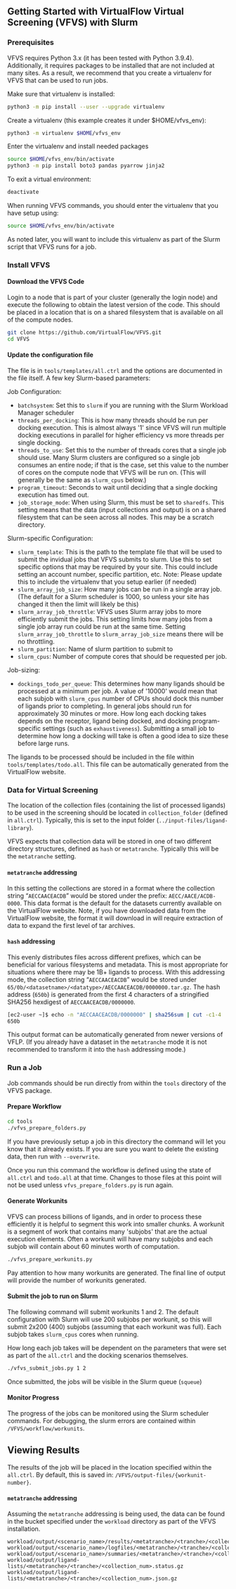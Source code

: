 

## Getting Started with VirtualFlow Virtual Screening (VFVS) with Slurm


### Prerequisites

VFVS requires Python 3.x (it has been tested with Python 3.9.4). Additionally, it requires packages to be installed that are not included at many sites. As a result, we recommend that you create a virtualenv for VFVS that can be used to run jobs.

Make sure that virtualenv is installed:
```bash
python3 -m pip install --user --upgrade virtualenv
```

Create a virtualenv (this example creates it under $HOME/vfvs_env):
```bash
python3 -m virtualenv $HOME/vfvs_env
```

Enter the virtualenv and install needed packages
```bash
source $HOME/vfvs_env/bin/activate
python3 -m pip install boto3 pandas pyarrow jinja2
```

To exit a virtual environment:
```bash
deactivate
```

When running VFVS commands, you should enter the virtualenv that you have setup using:
```bash
source $HOME/vfvs_env/bin/activate
```

As noted later, you will want to include this virtualenv as part of the Slurm script that VFVS runs for a job.


### Install VFVS

#### Download the VFVS Code

Login to a node that is part of your cluster (generally the login node) and execute the following to obtain the latest version of the code. This should be placed in a location that is on a shared filesystem that is available on all of the compute nodes.

```bash
git clone https://github.com/VirtualFlow/VFVS.git
cd VFVS
```

#### Update the configuration file

The file is in `tools/templates/all.ctrl` and the options are documented in the file itself. A few key Slurm-based parameters:

Job Configuration:

- `batchsystem`: Set this to `slurm` if you are running with the Slurm Workload Manager scheduler
- `threads_per_docking`: This is how many threads should be run per docking execution. This is almost always '1' since VFVS will run multiple docking executions in parallel for higher efficiency vs more threads per single docking.
- `threads_to_use`: Set this to the number of threads cores that a single job should use. Many Slurm clusters are configured so a single job consumes an entire node; if that is the case, set this value to the number of cores on the compute node that VFVS will be run on. (This will generally be the same as `slurm_cpus` below.)
- `program_timeout`: Seconds to wait until deciding that a single docking execution has timed out.
- `job_storage_mode`: When using Slurm, this must be set to `sharedfs`. This setting means that the data (input collections and output) is on a shared filesystem that can be seen across all nodes. This may be a scratch directory.

Slurm-specific Configuration:

- `slurm_template`: This is the path to the template file that will be used to submit the invidual jobs that VFVS submits to slurm. Use this to set specific options that may be required by your site. This could include setting an account number, specific partition, etc. Note: Please update this to include the virtualenv that you setup earlier (if needed)
- `slurm_array_job_size`: How many jobs can be run in a single array job. (The default for a Slurm scheduler is 1000, so unless your site has changed it then the limit will likely be this)
- `slurm_array_job_throttle`: VFVS uses Slurm array jobs to more efficiently submit the jobs.  This setting limits how many jobs from a single job array run could be run at the same time. Setting `slurm_array_job_throttle` to `slurm_array_job_size` means there will be no throttling.
- `slurm_partition`: Name of slurm partition to submit to
- `slurm_cpus`: Number of compute cores that should be requested per job.

Job-sizing:

- `dockings_todo_per_queue`: This determines how many ligands should be processed at a minimum per job. A value of '10000' would mean that each subjob with `slurm_cpus` number of CPUs should dock this number of ligands prior to completing. In general jobs should run for approximately 30 minutes or more. How long each docking takes depends on the receptor, ligand being docked, and docking program-specific settings (such as `exhaustiveness`). Submitting a small job to determine how long a docking will take is often a good idea to size these before large runs.


The ligands to be processed should be included in the file within `tools/templates/todo.all`. This file can be automatically generated from the VirtualFlow website.


### Data for Virtual Screening

The location of the collection files (containing the list of processed ligands) to be used in the screening should be located in `collection_folder` (defined in `all.ctrl`). Typically, this is set to the input folder (`../input-files/ligand-library`).


VFVS expects that collection data will be stored in one of two different directory structures, defined as ``hash`` or ``metatranche``. Typically this will be the `metatranche` setting.


#### `metatranche` addressing

In this setting the collections are stored in a format where the collection string “`AECCAACEACDB`” would be stored under the prefix: `AECC/AACE/ACDB-0000`. This data format is the default for the datasets currently available on the VirtualFlow website. Note, if you have downloaded data from the VirtualFlow website, the format it will download in will require extraction of data to expand the first level of tar archives.


#### `hash` addressing

This evenly distributes files across different prefixes, which can be beneficial for various filesystems and metadata. This is most appropriate for situations where there may be 1B+ ligands to process. With this addressing mode, the collection string “`AECCAACEACDB`” would be stored under `65/0b/<datasetname>/<datatype>/AECCAACEACDB/0000000.tar.gz`. The hash address (`650b`) is generated from the first 4 characters of a stringified SHA256 hexdigest of `AECCAACEACDB/0000000`.

```bash
[ec2-user ~]$ echo -n "AECCAACEACDB/0000000" | sha256sum | cut -c1-4
650b
```

This output format can be automatically generated from newer versions of VFLP. (If you already have a dataset in the `metatranche` mode it is not recommended to transform it into the `hash` addressing mode.)

### Run a Job

Job commands should be run directly from within the `tools` directory of the VFVS package.

#### Prepare Workflow

```bash
cd tools
./vfvs_prepare_folders.py
```

If you have previously setup a job in this directory the command will let you know that it already exists. If you are sure you want to delete the existing data, then run with `--overwrite`.

Once you run this command the workflow is defined using the state of `all.ctrl` and `todo.all` at that time. Changes to those files at this point will not be used unless `vfvs_prepare_folders.py` is run again.

#### Generate Workunits

VFVS can process billions of ligands, and in order to process these efficiently it is helpful to segment this work into smaller chunks. A workunit is a segment of work that contains many 'subjobs' that are the actual execution elements. Often a workunit will have many subjobs and each subjob will contain about 60 minutes worth of computation.

```bash
./vfvs_prepare_workunits.py
```

Pay attention to how many workunits are generated. The final line of output will provide the number of workunits generated.

#### Submit the job to run on Slurm

The following command will submit workunits 1 and 2. The default configuration with
Slurm will use 200 subjobs per workunit, so this will submit 2x200 (400) subjobs
(assuming that each workunit was full). Each subjob takes `slurm_cpus` cores when running.

How long each job takes will be dependent on the parameters that were set as part of the `all.ctrl` and the docking scenarios themselves.

```bash
./vfvs_submit_jobs.py 1 2
```

Once submitted, the jobs will be visible in the Slurm queue (`squeue`)

#### Monitor Progress

The progress of the jobs can be monitored using the Slurm scheduler commands. 
For debugging, the slurm errors are contained within `/VFVS/workflow/workunits`.


## Viewing Results

The results of the job will be placed in the location specified within the `all.ctrl`.
By default, this is saved in: `/VFVS/output-files/{workunit-number}`. 

#### `metatranche` addressing

Assuming the `metatranche` addressing is being used, the data can be found in the bucket specified under the `workload` directory as part of the VFVS installation.


````
workload/output/<scenario_name>/results/<metatranche>/<tranche>/<collection_num>.tar.gz
workload/output/<scenario_name>/logfiles/<metatranche>/<tranche>/<collection_num>.tar.gz
workload/output/<scenario_name>/summaries/<metatranche>/<tranche>/<collection_num>.tar.gz
workload/output/ligand-lists/<metatranche>/<tranche>/<collection_num>.status.gz
workload/output/ligand-lists/<metatranche>/<tranche>/<collection_num>.json.gz
````


